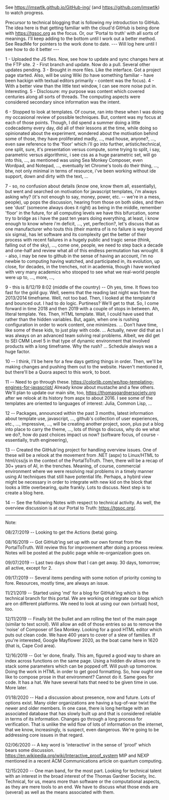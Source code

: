 See https://jmswtlk.github.io/GitHub-ing/ (and https://github.com/jmswtlk) to watch progress.


Precursor to technical blogging that is following my introduction to GitHub. The idea here is that getting familiar with the cloud'd GitHub is being done with https://tgsoc.org as the focus. Or, our 'Portal to truth' with all sorts of meanings. I'll keep adding to the bottom until I work out a better method. See ReadMe for pointers to the work done to date. 
--- Will log here until I see how to do it better ---

1 - Uploaded the JS files. 
Now, see how to update and sync changes here at the FTP site. 
2 - First branch and update. Now do a pull. Several other updates pending. 
3 - Brought in more files. Like the interface. Got a project page started. 
Also, will be using Wiki (to have something familiar - have been hackign with textual editors primarily - content was the focus). 
4 - With a better view than the little text window, I can see more noise put in. Interesting. 
5 - Disclosure: my purpose was content which covered centuries along all sorts of threads. The computing aspects were considered secondary since information was the intent.  

6 - Stopped to look at templates. Of course, ran into these when I was doing my occasional review of possible techniques. But, content was my focus at each of those points. Though, I did spend a summer doing a little codecademy every day, did all of their lessons at the time, while doing so opinionated about the experiment, wondered about the motivation behind some of those, they have proliferated madly, ..., mad house, anyone?, ..., even saw reference to the 'floor' which i'll go into further, artistic/technical, one split, sure, it's presentation versus compute, some trying to split, i say, parametric versus algorithmic, i see css as a huge parametric set, will go into this, ..., as mentioned was using Sea Monkey Composer, even Wordpad, and Notepad, ..., eventually let Chrome's tools do their thing, ..., btw, not only minimal in terms of resource, i've been working without ide support, down and dirty with the text, ...

7 - so, no confusion about details (know one, know them all, essentially), but went and searched on motivation for javascript templates, i'm always asking why? (it's not enough to say, money, power, etc. -- we're in a mess, people), up pops the discussion, hearing from those on both sides, and then see 'dust' (someone always does it right) as being in the middle, remember 'floor' in the future, for all computing levels we have this bifurcation, some try to bridge as i have the past ten years doing everything, at least, i know enough to know where i'm deficit, ..., yet, perfection?, let's discuss that as one manufacturer who touts this (their mantra of is no failure is way beyond six sigma), has let software and its complexity get the better of their process with recent failures in a hugely public and tragic sense (think, falling out of the sky), ..., come one, people, we need to step back a decade and one-half and review what all of this endless permutation has wrought. 
8 - also, i may be new to github in the sense of having an account, i'm no newbie to computing having watched, and participated in, its evolution, up close, for decades, in the trenches, not in academia, though i have worked with very many academics who stooped to see what we real-world people were up to, ..., more, ..., 

9 - this is 8/12/19 8:02 (middle of the country) -- Oh yes, time. It flows too fast for the gold guy. Well, seems that the reading last night was from the 2013/2014 timeframe. Well, not too bad. Then, I looked at the template'd and bounced out. I had to do logic. Purtiness? We'll get to that. So, I come forward in time 2018 and then 2019 with a couple of stops in between. Ah, literal template. Yes. Then, HTML template. Wait, I could have used that rather than the hidden variables. But, again, when one is rushing configuration in order to work content, one minimizes. ... Don't have time, like some of these kids, to just play with code. ... Actually, never did that as I was always on an advanced team solving real problems. Albeit, we did get to SEI CMM Level 5 in that type of dynamic environment that involved products with a long timeframe. Why the rush? ... Schedule always was a huge factor. 

10 -- I think, I'll be here for a few days getting things in order. Then, we'll be making changes and pushing them out to the website. Haven't mentioned it, but there'll be a Quora aspect to this work, to boot. 

11 -- Need to go through these. https://colorlib.com/wp/top-templating-engines-for-javascript/ Already know about mustache and a few others. We'll plan to update our main site, too, https://thomasgardnersociety.org after we relook at its history from aspx to about 2016. I see some of the templates are oriented to languages of interest: Julia, Common Lisp, ... 

12 -- Packages, announced within the past 3 months, latest information about template use, javascript, ..., github's collection of user experiences, etc., ..., impressive, ..., will be creating another project, soon, plus put a blog into place to carry the theme, ..., lots of things to discuss, why do we what we do?, how do past choices impact us now? (software focus, of course - essentially, truth engineering), 

13 -- Created the GitHub'ing project for handling overview issues. One of these will be a relook at the movement from .NET (aspx) to Linux/HTML to html/css/js in the context of the PortalToTruth. Then, there will be a recap of 30+ years of AI, in the trenches. Meaning, of course, commercial environment where we were resolving real problems in a timely manner using AI techniques that still have potential life. Perhaps, a hybird view might be necessary in order to integrate with new kid on the block that looks a little overbearing, quite frankly. Lots to discuss. Next step is to create a blog here. 

14 -- See the following Notes with respect to technical activity. As well, the overview discussion is at our Portal to Truth: https://tgsoc.org/. 

---

Note:

08/27/2019 -- Looking to get the Actions (beta) going. 

08/16/2019 -- Got GitHub'ing set up with our own format from the PortalToTruth. Will review this for improvement after doing a process review. Notes will be posted at the public page while re-organization goes on. 

09/07/2019 -- Last two days show that I can get away. 30 days, tomorrow; all active, except for 2. 

09/17/2019 -- Several items pending with some notion of priority coming to fore. Resources, mostly time, are always an issue.

11/21/2019 -- Started using 'md' for a blog for GitHub'ing which is the technical branch for this portal. We are working ot integrate our blogs which are on different platforms. We need to look at using our own (virtual) host, too. 

12/11/2019 -- Finally bit the bullet and am rolling the text of the main page (similar to text scroll). Will allow an edit of those entries so as to remove the 'noise' of Composer of Sea Monkey. Looking for a good HTML editor which puts out clean code. We have 400 years to cover of a slew of families. If you're interested, Google Mayflower 2020, as the boat came here in 1620 (that is, Cape Cod area). 

12/16/2019 -- Got 'er done, finally. This am, figured a good way to share an index across functions on the same page. Using a hidden div allows one to stack some parameters which can be popped off. Will push up tomorrow. Doing the work in HTML in order to get good formatting. So, how ought one like to compose prose in that environment? Cannot do it. Same goes for code. It has a hat. We have several hats that need to be given time in use. More later. 

01/18/2020 -- Had a discussion about presence, now and future. Lots of options exist. Many older organizations are having a tug-of-war twixt the newer and older members. In one case, there is long heritage with an associated database that has slowly built up and that is considered reliable in terms of its information. Changes go through a long process for verification. That is unlike the wild flow of lots of information on the internet, that we know, increasingly, is suspect, even dangerous. We're going to be addressing core issues in that regard. 

02/06/2020 -- A key word is 'interactive' in the sense of 'proof' which bears some discussion. https://en.wikipedia.org/wiki/Interactive_proof_system MIP and NEXP mentioned in a recent ACM Communications article on quantum computing. 

12/15/2020 -- One man band, for the most part. Looking for technical talent with an interest in the broad interest of the Thomas Gardner Society, Inc. Technical, for us, means more than software or the computational aspects, as they are mere tools to an end. We have to discuss what those ends are (several) as well as the means associated with them. 




